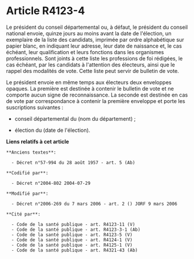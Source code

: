 # Article R4123-4

Le président du conseil départemental ou, à défaut, le président du conseil national envoie, quinze jours au moins avant la
date de l'élection, un exemplaire de la liste des candidats, imprimée par ordre alphabétique sur papier blanc, en indiquant
leur adresse, leur date de naissance et, le cas échéant, leur qualification et leurs fonctions dans les organismes
professionnels. Sont joints à cette liste les professions de foi rédigées, le cas échéant, par les candidats à l'attention
des électeurs, ainsi que le rappel des modalités de vote. Cette liste peut servir de bulletin de vote.

Le président envoie en même temps aux électeurs deux enveloppes opaques. La première est destinée à contenir le bulletin de
vote et ne comporte aucun signe de reconnaissance. La seconde est destinée en cas de vote par correspondance à contenir la
première enveloppe et porte les suscriptions suivantes :

- conseil départemental du (nom du département) ;

- élection du (date de l'élection).

**Liens relatifs à cet article**

	**Anciens textes**:

	  - Décret n°57-994 du 28 août 1957 - art. 5 (Ab)

	**Codifié par**:

	  - Décret n°2004-802 2004-07-29

	**Modifié par**:

	  - Décret n°2006-269 du 7 mars 2006 - art. 2 () JORF 9 mars 2006

	**Cité par**:

	  - Code de la santé publique - art. R4123-11 (V)
	  - Code de la santé publique - art. R4123-3-1 (Ab)
	  - Code de la santé publique - art. R4123-5 (V)
	  - Code de la santé publique - art. R4124-1 (V)
	  - Code de la santé publique - art. R4125-1 (V)
	  - Code de la santé publique - art. R4321-43 (Ab)
